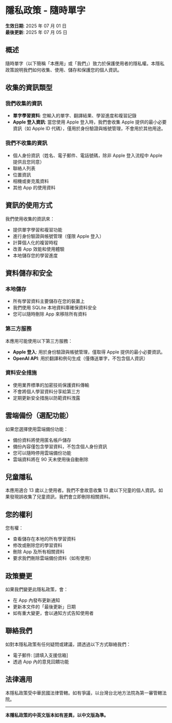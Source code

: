 # 隱私政策 - 隨時單字

**生效日期**: 2025 年 07 月 01 日  
**最後更新**: 2025 年 07 月 05 日

## 概述

隨時單字（以下簡稱「本應用」或「我們」）致力於保護使用者的隱私權。本隱私政策說明我們如何收集、使用、儲存和保護您的個人資訊。

## 收集的資訊類型

### 我們收集的資訊

- **單字學習資料**: 您輸入的單字、翻譯結果、學習進度和複習記錄
- **Apple 登入資訊**: 當您使用 Apple 登入時，我們會收集 Apple 提供的最小必要資訊（如 Apple ID 代碼），僅用於身份驗證與帳號管理，不會用於其他用途。

### 我們不收集的資訊

- 個人身份資訊（姓名、電子郵件、電話號碼，除非 Apple 登入流程中 Apple 提供且您同意）
- 聯絡人列表
- 位置資訊
- 相機或麥克風資料
- 其他 App 的使用資料

## 資訊的使用方式

我們使用收集的資訊來：

- 提供單字學習和複習功能
- 進行身份驗證與帳號管理（僅限 Apple 登入）
- 計算個人化的複習時程
- 改善 App 效能和使用體驗
- 本地儲存您的學習進度

## 資料儲存和安全

### 本地儲存

- 所有學習資料主要儲存在您的裝置上
- 我們使用 SQLite 本地資料庫確保資料安全
- 您可以隨時刪除 App 來移除所有資料

### 第三方服務

本應用可能使用以下第三方服務：

- **Apple 登入**: 用於身份驗證與帳號管理，僅取得 Apple 提供的最小必要資訊。
- **OpenAI API**: 用於翻譯和例句生成（僅傳送單字，不包含個人資訊）

### 資料安全措施

- 使用業界標準的加密技術保護資料傳輸
- 不會將個人學習資料分享給第三方
- 定期更新安全措施以防範資料洩露

## 雲端備份（選配功能）

如果您選擇使用雲端備份功能：

- 備份資料將使用匿名帳戶儲存
- 備份內容僅包含學習資料，不包含個人身份資訊
- 您可以隨時停用雲端備份功能
- 雲端資料將在 90 天未使用後自動刪除

## 兒童隱私

本應用適合 13 歲以上使用者。我們不會故意收集 13 歲以下兒童的個人資訊。如果發現誤收集了兒童資訊，我們會立即刪除相關資料。

## 您的權利

您有權：

- 查看儲存在本地的所有學習資料
- 修改或刪除您的學習資料
- 刪除 App 及所有相關資料
- 要求我們刪除雲端備份資料（如有使用）

## 政策變更

如果我們變更此隱私政策，會：

- 在 App 內發布更新通知
- 更新本文件的「最後更新」日期
- 如有重大變更，會以通知方式告知使用者

## 聯絡我們

如對本隱私政策有任何疑問或建議，請透過以下方式聯絡我們：

- 電子郵件: [請填入支援信箱]
- 透過 App 內的意見回饋功能

## 法律適用

本隱私政策受中華民國法律管轄。如有爭議，以台灣台北地方法院為第一審管轄法院。

---

**本隱私政策的中英文版本如有差異，以中文版為準。**
